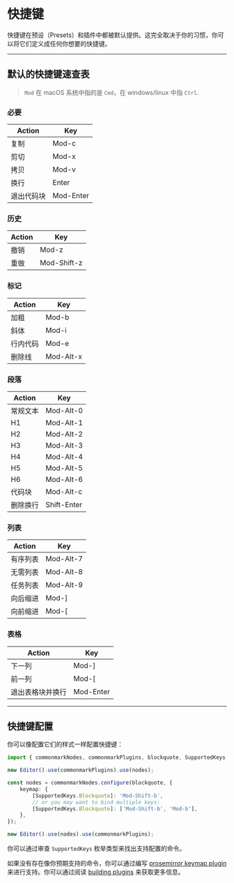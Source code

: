 # 快捷键

快捷键在预设（Presets）和插件中都被默认提供。这完全取决于你的习惯，你可以将它们定义成任何你想要的快捷键。

---

## 默认的快捷键速查表

> `Mod` 在 macOS 系统中指的是 `Cmd`，在 windows/linux 中指 `Ctrl`.

### 必要

| Action    | Key       |
| --------- | --------- |
| 复制      | Mod-c     |
| 剪切       | Mod-x     |
| 拷贝     | Mod-v     |
| 换行  | Enter     |
| 退出代码块 | Mod-Enter |

### 历史

| Action | Key         |
| ------ | ----------- |
| 撤销   | Mod-z       |
| 重做  | Mod-Shift-z |

### 标记

| Action         | Key       |
| -------------- | --------- |
| 加粗           | Mod-b     |
| 斜体         | Mod-i     |
| 行内代码    | Mod-e     |
| 删除线 | Mod-Alt-x |

### 段落

| Action      | Key         |
| ----------- | ----------- |
| 常规文本 | Mod-Alt-0   |
| H1          | Mod-Alt-1   |
| H2          | Mod-Alt-2   |
| H3          | Mod-Alt-3   |
| H4          | Mod-Alt-4   |
| H5          | Mod-Alt-5   |
| H6          | Mod-Alt-6   |
| 代码块  | Mod-Alt-c   |
| 删除换行  | Shift-Enter |

### 列表

| Action         | Key       |
| -------------- | --------- |
| 有序列表   | Mod-Alt-7 |
| 无需列表    | Mod-Alt-8 |
| 任务列表      | Mod-Alt-9 |
| 向后缩进 | Mod-]     |
| 向前缩进 | Mod-[     |

### 表格

| Action               | Key       |
| -------------------- | --------- |
| 下一列            | Mod-]     |
| 前一列            | Mod-[     |
| 退出表格块并换行 | Mod-Enter |

---

## 快捷键配置

你可以像配置它们的样式一样配置快捷键：

```typescript
import { commonmarkNodes, commonmarkPlugins, blockquote, SupportedKeys } from '@milkdown/preset-commonmark';

new Editor().use(commonmarkPlugins).use(nodes);

const nodes = commonmarkNodes.configure(blockquote, {
    keymap: {
        [SupportedKeys.Blockquote]: 'Mod-Shift-b',
        // or you may want to bind multiple keys:
        [SupportedKeys.Blockquote]: ['Mod-Shift-b', 'Mod-b'],
    },
});

new Editor().use(nodes).use(commonmarkPlugins);
```

你可以通过审查 `SupportedKeys` 枚举类型来找出支持配置的命令。

如果没有存在像你预期支持的命令，你可以通过编写 [prosemirror keymap plugin](https://github.com/ProseMirror/prosemirror-keymap) 来进行支持。你可以通过阅读 [building plugins](/#/building-plugins) 来获取更多信息。
